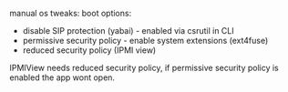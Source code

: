 manual os tweaks:
boot options:
- disable SIP protection (yabai) - enabled via csrutil in CLI
- permissive security policy - enable system extensions (ext4fuse)
- reduced security policy (IPMI view)

IPMIView needs reduced security policy, if permissive security policy is enabled the app wont open.


